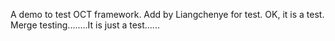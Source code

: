 A demo to test OCT framework.
Add by Liangchenye for test.
OK, it is a test.
Merge testing........It is just a test......
